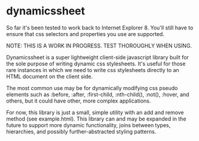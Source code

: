 dynamicssheet
=============

So far it's been tested to work back to Internet Explorer 8. You'll still have to ensure that css selectors and properties you use are supported.

NOTE: THIS IS A WORK IN PROGRESS. TEST THOROUGHLY WHEN USING.

Dynamicssheet is a super lightweight client-side javascript library built for the sole purpose of writing dynamic css stylesheets. It's useful for those rare instances in which we need to write css stylesheets directly to an HTML document on the client side.

The most common use may be for dynamically modifying css pseudo elements such as :before, :after, :first-child, :nth-child(), :not(), :hover, and others, but it could have other, more complex applications.

For now, this library is just a small, simple utility with an add and remove method (see example.html). This library can and may be expanded in the future to support more dynamic functionality, joins between types, hierarchies, and possibly further-abstracted styling patterns.
